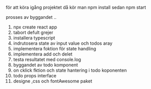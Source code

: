 för att köra igång projektet då kör man npm install sedan npm start 

prosses av byggandet .. 
1. npx create react app 
2. tabort defult grejer 
3. installera typescript 
4. indrutosera state av input value och todos aray 
5. implementera foktion för state handling 
6. implementera add och delet 
7. testa resultatet med console.log 
8. byggandet av todo komponent 
9. on cklick fktion och state hantering i todo koponenten 
10. todo props interface 
11. designe ,css och fontAwesome paket 

